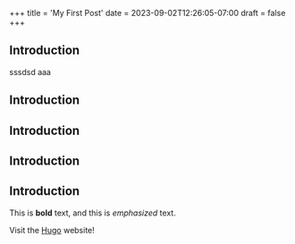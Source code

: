 +++
title = 'My First Post'
date = 2023-09-02T12:26:05-07:00
draft = false
+++



## Introduction
sssdsd aaa 
## Introduction
## Introduction
## Introduction
## Introduction

This is **bold** text, and this is *emphasized* text.

Visit the [Hugo](https://gohugo.io) website!